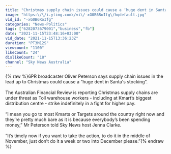 ```yaml
---
title: "Christmas supply chain issues could cause a ‘huge dent in Santa's stocking’"
image: "https:\/\/i.ytimg.com\/vi\/-xG0B6RoIfg\/hqdefault.jpg"
vid_id: "-xG0B6RoIfg"
categories: "News-Politics"
tags: ["6282073679001","business","fb"]
date: "2021-11-15T23:48:16+03:00"
vid_date: "2021-11-15T13:36:23Z"
duration: "PT3M12S"
viewcount: "1100"
likeCount: "24"
dislikeCount: "18"
channel: "Sky News Australia"
---
```

{% raw %}6PR broadcaster Oliver Peterson says supply chain issues in the lead up to Christmas could cause a “huge dent in Santa's stocking”.  <br /><br />The Australian Financial Review is reporting Christmas supply chains are under threat as Toll warehouse workers - including at Kmart’s biggest distribution centre - strike indefinitely in a fight for higher pay. <br /><br />“I mean you go to most Kmarts or Targets around the country right now and they’re pretty much bare as it is because everybody’s been spending money,” Mr Peterson told Sky News host Jenna Clarke.  <br /><br />“It’s timely now if you want to take the action, to do it in the middle of November, just don’t do it a week or two into December please.”{% endraw %}
